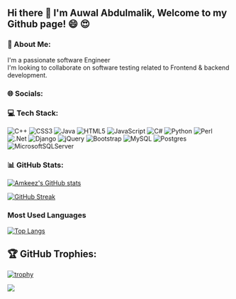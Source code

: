 ## Hi there 👋 I'm Auwal Abdulmalik, Welcome to my Github page! :smile: :heart_eyes:

### 💫 About Me:
I'm a passionate software Engineer<br>I'm looking to collaborate on software testing related to Frontend & backend development.

### 🌐 Socials:


### 💻 Tech Stack:
![C++](https://img.shields.io/badge/c++-%2300599C.svg?style=for-the-badge&logo=c%2B%2B&logoColor=white) ![CSS3](https://img.shields.io/badge/css3-%231572B6.svg?style=for-the-badge&logo=css3&logoColor=white) ![Java](https://img.shields.io/badge/java-%23ED8B00.svg?style=for-the-badge&logo=java&logoColor=white) ![HTML5](https://img.shields.io/badge/html5-%23E34F26.svg?style=for-the-badge&logo=html5&logoColor=white) ![JavaScript](https://img.shields.io/badge/javascript-%23323330.svg?style=for-the-badge&logo=javascript&logoColor=%23F7DF1E) ![C#](https://img.shields.io/badge/c%23-%23239120.svg?style=for-the-badge&logo=c-sharp&logoColor=white) ![Python](https://img.shields.io/badge/python-3670A0?style=for-the-badge&logo=python&logoColor=ffdd54) ![Perl](https://img.shields.io/badge/perl-%2339457E.svg?style=for-the-badge&logo=perl&logoColor=white) ![.Net](https://img.shields.io/badge/.NET-5C2D91?style=for-the-badge&logo=.net&logoColor=white) ![Django](https://img.shields.io/badge/django-%23092E20.svg?style=for-the-badge&logo=django&logoColor=white) ![jQuery](https://img.shields.io/badge/jquery-%230769AD.svg?style=for-the-badge&logo=jquery&logoColor=white) ![Bootstrap](https://img.shields.io/badge/bootstrap-%23563D7C.svg?style=for-the-badge&logo=bootstrap&logoColor=white) ![MySQL](https://img.shields.io/badge/mysql-%2300f.svg?style=for-the-badge&logo=mysql&logoColor=white) ![Postgres](https://img.shields.io/badge/postgres-%23316192.svg?style=for-the-badge&logo=postgresql&logoColor=white) ![MicrosoftSQLServer](https://img.shields.io/badge/Microsoft%20SQL%20Sever-CC2927?style=for-the-badge&logo=microsoft%20sql%20server&logoColor=white)
### 📊 GitHub Stats:
[![Amkeez's GitHub stats](https://github-readme-stats.vercel.app/api?username=Amkeez252&count_private=true&show_icons=true&theme=radical)](https://github.com/Amkeez252/github-readme-stats)

[![GitHub Streak](https://github-readme-streak-stats.herokuapp.com?user=Amkeez252&theme=nightowl)](https://git.io/streak-stats)

### Most Used Languages
[![Top Langs](https://github-readme-stats.vercel.app/api/top-langs/?username=Amkeez252&layout=compact)](https://github.com/Amkeez252/github-readme-stats)

## 🏆 GitHub Trophies:
[![trophy](https://github-profile-trophy.vercel.app/?username=Amkeez252&theme=onedark)](https://github.com/Amkeez252/github-profile-trophy)

![](https://komarev.com/ghpvc/?username=Amkeez252&style=flat-square)
<!--
**Amkeez252/Amkeez252** is a ✨ _special_ ✨ repository because its `README.md` (this file) appears on your GitHub profile.

Here are some ideas to get you started:

- 🔭 I’m currently working on ...
- 🌱 I’m currently learning ...
- 👯 I’m looking to collaborate on ...
- 🤔 I’m looking for help with ...
- 💬 Ask me about ...
- 📫 How to reach me: ...
- 😄 Pronouns: ...
- ⚡ Fun fact: ...
-->
